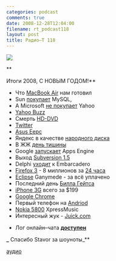 ```yaml
---
categories: podcast
comments: true
date: 2008-12-28T12:04:00
filename: rt_podcast118
layout: post
title: Радио–Т 118
---
```


![](https://radio-t.com/images/radio-t/rt118.png)

**

Итоги 2008, С НОВЫМ ГОДОМ!**


- Что [MacBook Air](http://www.engadget.com/2008/01/25/macbook-air-review/) нам готовил
- Sun [покупает](http://blogs.mysql.com/kaj/2008/01/16/sun-acquires-mysql/) MySQL,
- А Microsoft [не покупает](http://news.bbc.co.uk/2/hi/business/7222114.stm) Yahoo
- [Yahoo Buzz](http://net.compulenta.ru/349805/)
- Смерть [HD-DVD](http://news.cnet.com/Toshiba-says-to-quit-HD-DVD/2100-1041_3-6231027.html)
- [Twitter](http://blogs.praized.com/seb/social-networks/twitter-is-the-new-facebook/)
- [Asus Eepc ](http://hard.compulenta.ru/350408/)
- Яндекс в качестве [народного диска](http://internetno.net/2008/03/14/naroddisk-%E2%80%93-onlaynovyiy-vinchester-ot-yandeksa/)
- В ЖЖ [день тишины](http://internetno.net/2008/03/19/lj_boycot/)
- Google [запускает](http://habrahabr.ru/blogs/google/23113/) Apps Engine
- Выход [Subversion 1.5](http://subversion.tigris.org/svn_1.5_releasenotes.html)
- Delphi [уходит](http://blog.marcocantu.com/blog/delphi_jumps_ship.html) к Embarcadero
- [Firefox 3](http://www.mozilla.com/en-US/firefox/3.0/releasenotes/) - 8 миллионов за [24 часа](http://arstechnica.com/news.ars/post/20080618-firefox-3-launch-a-success-8-million-downloads-in-24-hours.html)
- [Eclipse](http://www.ibm.com/developerworks/opensource/library/os-eclipse-ganymede/) Ganymede - за всё уплачено
- Последний день [Билла Гейтса](http://www.engadget.com/2008/06/27/celebrate-bill-gates-day-with-us/)
- [iPhone 3G](http://www.engadget.com/2008/06/09/iphone-3g-is-finally-official/) всего за $199
- [Google Chrome](http://digg.com/tech_news/BREAKING_Google_Chrome_Just_Launched)
- Первый телефон на [Andriod](http://blog.wired.com/gadgets/2008/09/official-first.html)
- [Nokia 5800](http://www.engadget.com/2008/10/02/nokia-5800-xpressmusic-hands-on/) XpressMusic
- Интересный жук - [Juick.com](http://juick.com/)




* Лог онлайн–чата **[доступен](http://radio-t.com/chat/logs/radio-t-118.html)**




**[](http://radio-t.com/chat/logs/radio-t-118.html)_** Спасибо Stavor за шоуноты_**

[аудио](http://cdn.radio-t.com/rt_podcast118.mp3)
<audio src="http://cdn.radio-t.com/rt_podcast118.mp3" preload="none"></audio>

